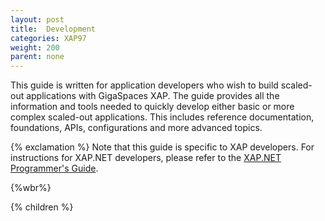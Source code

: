 ```yaml
---
layout: post
title:  Development
categories: XAP97
weight: 200
parent: none
---
```


This guide is written for application developers who wish to build scaled-out applications with GigaSpaces XAP. The guide provides all the information and tools needed to quickly develop either basic or more complex scaled-out applications. This includes reference documentation, foundations, APIs, configurations and more advanced topics.

{% exclamation %} Note that this guide is specific to XAP developers. For instructions for XAP.NET developers, please refer to the [XAP.NET Programmer's Guide]({%currentneturl%}/programmers-guide.html).

{%wbr%}

{% children %}
